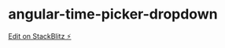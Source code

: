 # angular-time-picker-dropdown

[Edit on StackBlitz ⚡️](https://stackblitz.com/edit/angular-time-picker-dropdown)